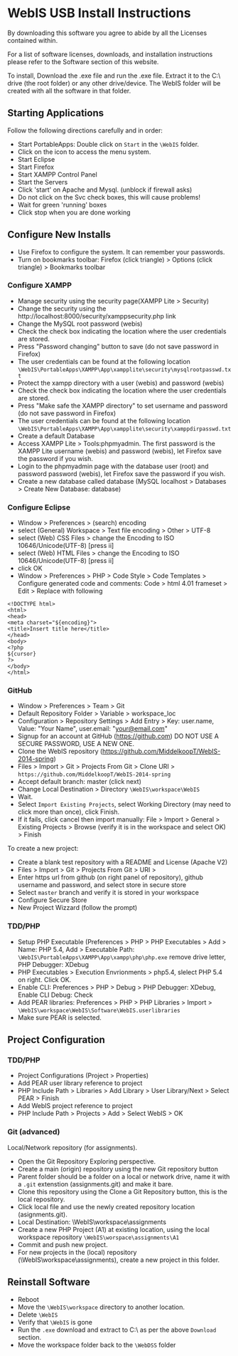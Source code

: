# WebIS USB Install Instructions #
By downloading this software you agree to abide by all the Licenses contained within.

For a list of software licenses, downloads, and installation instructions please refer to the Software section of this website.

To install, Download the .exe file and run the .exe file. Extract it to the C:\ drive (the root folder) or any other drive/device. The WebIS folder will be created with all the software in that folder.

## Starting Applications ##
Follow the following directions carefully and in order:

 * Start PortableApps: Double click on `Start` in the `\WebIS` folder.
 * Click on the icon to access the menu system.
 * Start Eclipse
 * Start Firefox
 * Start XAMPP Control Panel
 * Start the Servers
  * Click 'start' on Apache and Mysql. (unblock if firewall asks)
  * Do not click on the Svc check boxes, this will cause problems!
  * Wait for green 'running' boxes
  * Click stop when you are done working

## Configure New Installs ##
 * Use Firefox to configure the system.  It can remember your passwords.
 * Turn on bookmarks toolbar: Firefox (click triangle) > Options (click triangle) > Bookmarks toolbar

### Configure XAMPP ###
 * Manage security using the security page(XAMPP Lite > Security)
  * Change the security using the http://localhost:8000/security/xamppsecurity.php link
  * Change the MySQL root password (webis)
  * Check the check box indicating the location where the user credentials are stored.
  * Press "Password changing" button to save (do not save password in Firefox)
  * The user credentials can be found at the following location 
   `\WebIS\PortableApps\XAMPP\App\xampplite\security\mysqlrootpasswd.txt`
  * Protect the xampp directory with a user (webis) and password (webis)
  * Check the check box indicating the location where the user credentials are stored.
  * Press "Make safe the XAMPP directory" to set username and password (do not save password in Firefox)
  * The user credentials can be found at the following location 
   `\WebIS\PortableApps\XAMPP\App\xampplite\security\xamppdirpasswd.txt`
 * Create a default Database
  * Access XAMPP Lite > Tools:phpmyadmin. The first password is the XAMPP Lite username (webis) and password (webis), let Firefox save the password if you wish.
  * Login to the phpmyadmin page with the database user (root) and password password (webis), let Firefox save the password if you wish.
  * Create a new database called database (MySQL localhost > Databases > Create New Database: database)

### Configure Eclipse ###
 * Window > Preferences > (search) encoding 
  * select (General) Workspace > Text file encoding > Other > UTF-8
  * select (Web) CSS Files > change the Encoding to ISO 10646/Unicode(UTF-8) [press ii]
  * select (Web) HTML Files > change the Encoding to ISO 10646/Unicode(UTF-8) [press ii]
  * click OK
 * Window > Preferences > PHP > Code Style > Code Templates > Configure generated code and comments: Code > html 4.01 frameset > Edit > Replace with following

```
<!DOCTYPE html>
<html>
<head>
<meta charset="${encoding}">
<title>Insert title here</title>
</head>
<body>
<?php
${cursor}
?>
</body>
</html>
```

### GitHub ###
 * Window > Preferences > Team > Git
  * Default Repository Folder > Variable > workspace_loc
  * Configuration > Repository Settings > Add Entry > Key: user.name, Value: "Your Name", user.email: "your@email.com"
 * Signup for an account at GitHub (https://github.com) DO NOT USE A SECURE PASSWORD, USE A NEW ONE.
 * Clone the WebIS repository (https://github.com/MiddelkoopT/WebIS-2014-spring)
  * Files > Import > Git > Projects From Git > Clone URI > `https://github.com/MiddelkoopT/WebIS-2014-spring`
  * Accept default branch: master (click next)
  * Change Local Destination > Directory `\WebIS\workspace\WebIS`
  * Wait.
  * Select `Import Existing Projects`, select Working Directory (may need to click more than once), click Finish.
   * If it fails, click cancel then import manually: File > Import > General > Existing Projects > Browse (verify it is in the workspace and select OK) > Finish

To create a new project:
 * Create a blank test repository with a README and License (Apache V2)
 * Files > Import > Git > Projects From Git > URI > 
  * Enter https url from github (on right panel of repository), github username and password, and select store in secure store 
  * Select `master` branch and verify it is stored in your workspace
  * Configure Secure Store
  * New Project Wizzard (follow the prompt)


### TDD/PHP ###
 * Setup PHP Executable (Preferences > PHP > PHP Executables > Add > Name: PHP 5.4, Add > Executable Path: `\WebIS\PortableApps\XAMPP\App\xampp\php\php.exe` remove drive letter, PHP Debugger: XDebug
  * PHP Executables > Execution Envrionments > php5.4, slelect PHP 5.4 on right. Click OK.
 * Enable CLI: Preferences > PHP > Debug > PHP Debugger: XDebug, Enable CLI Debug: Check
 * Add PEAR libraries: Preferences > PHP > PHP Libraries > Import >  `\WebIS\workspace\WebIS\Software\WebIS.userlibraries`
  * Make sure PEAR is selected. 

## Project Configuration ##

### TDD/PHP
 * Project Configurations (Project > Properties)
  * Add PEAR user library reference to project 
   * PHP Include Path > Libraries > Add Library > User Library/Next > Select PEAR > Finish
  * Add WebIS project reference to project
   * PHP Include Path > Projects > Add > Select WebIS > OK

### Git (advanced)
Local/Network repository (for assignments).
 * Open the Git Repository Exploring perspective.
 * Create a main (origin) repository using the new Git repository button
  * Parent folder should be a folder on a local or network drive, name it with a `.git` extenstion (assignments.git) and make it bare. 
 * Clone this repository using the Clone a Git Repository button, this is the local repository.
  * Click local file and use the newly created repository location (asignments.git).
  * Local Destination: \WebIS\workspace\assignments
  * Create a new PHP Project (A1) at existing location, using the local workspace repository `\WebIS\worspace\assignments\A1`
  * Commit and push new project.
 * For new projects in the (local) repository (\WebIS\workspace\assignments), create a new project in this folder.

## Reinstall Software ##
 * Reboot
 * Move the `\WebIS\workspace` directory to another location.
 * Delete `\WebIS`
 * Verify that `\WebIS` is gone
 * Run the `.exe` download and extract to C:\ as per the above `Download` section.
 * Move the workspace folder back to the `\WebDSS` folder
